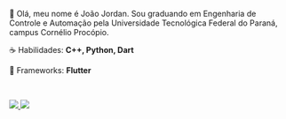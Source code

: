 <p align="left"> 
 🖖 Olá, meu nome é João Jordan. Sou graduando em Engenharia de Controle e Automação pela Universidade Tecnológica Federal do Paraná, campus Cornélio Procópio.
</p>

<p align="left">
 ☕ Habilidades: <strong>C++, Python, Dart</strong>
</p>

<p align="left">
  💼 Frameworks: <strong>Flutter</strong>
</p>

<br>

<p align="left">
  <a href="https://www.instagram.com/_joaojordan/" alt="Instagram">
    <img src="https://img.shields.io/badge/-Instagram-6610F2?style=for-the-badge&logo=Instagram&logoColor=FFFFFF&link=https://www.instagram.com/_joaojordan"/>
  </a>
  
  <a href="https://www.linkedin.com/in/iuricode" alt="Linkedin">
    <img src="https://img.shields.io/badge/-Linkedin-6610F2?style=for-the-badge&logo=Linkedin&logoColor=FFFFFF&link=https://www.linkedin.com/in/joaojordan"/>
  </a>
 
</p>
